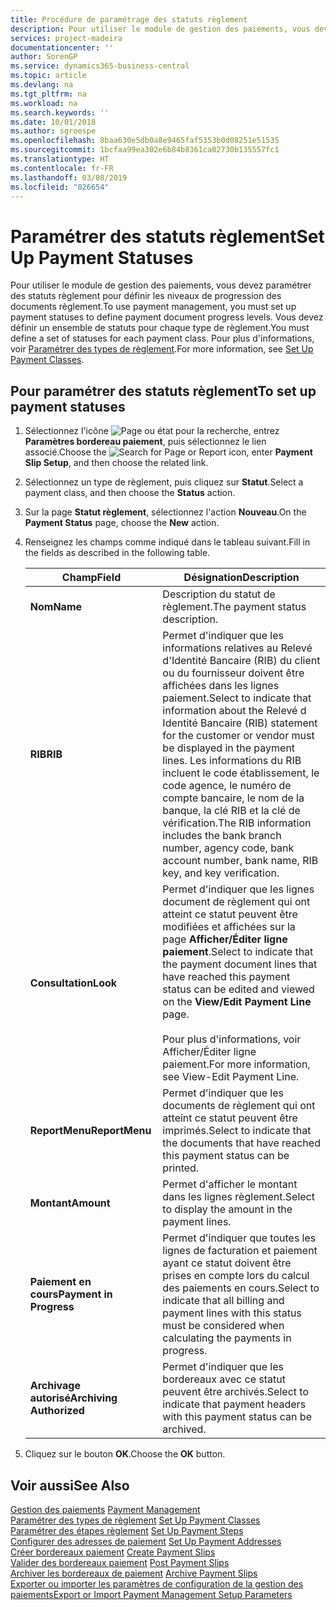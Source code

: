 ```yaml
---
title: Procédure de paramétrage des statuts règlement
description: Pour utiliser le module de gestion des paiements, vous devez paramétrer des statuts règlement pour définir les niveaux de progression des documents règlement. Vous devez définir un ensemble de statuts pour chaque type de règlement.
services: project-madeira
documentationcenter: ''
author: SorenGP
ms.service: dynamics365-business-central
ms.topic: article
ms.devlang: na
ms.tgt_pltfrm: na
ms.workload: na
ms.search.keywords: ''
ms.date: 10/01/2018
ms.author: sgroespe
ms.openlocfilehash: 8baa630e5db0a8e9465faf5353b0d08251e51535
ms.sourcegitcommit: 1bcfaa99ea302e6b84b8361ca02730b135557fc1
ms.translationtype: HT
ms.contentlocale: fr-FR
ms.lasthandoff: 03/08/2019
ms.locfileid: "826654"
---
```

# <a name="set-up-payment-statuses"></a><span data-ttu-id="2b65b-104">Paramétrer des statuts règlement</span><span class="sxs-lookup"><span data-stu-id="2b65b-104">Set Up Payment Statuses</span></span>
<span data-ttu-id="2b65b-105">Pour utiliser le module de gestion des paiements, vous devez paramétrer des statuts règlement pour définir les niveaux de progression des documents règlement.</span><span class="sxs-lookup"><span data-stu-id="2b65b-105">To use payment management, you must set up payment statuses to define payment document progress levels.</span></span> <span data-ttu-id="2b65b-106">Vous devez définir un ensemble de statuts pour chaque type de règlement.</span><span class="sxs-lookup"><span data-stu-id="2b65b-106">You must define a set of statuses for each payment class.</span></span> <span data-ttu-id="2b65b-107">Pour plus d'informations, voir [Paramétrer des types de règlement](how-to-set-up-payment-classes.md).</span><span class="sxs-lookup"><span data-stu-id="2b65b-107">For more information, see [Set Up Payment Classes](how-to-set-up-payment-classes.md).</span></span>  

## <a name="to-set-up-payment-statuses"></a><span data-ttu-id="2b65b-108">Pour paramétrer des statuts règlement</span><span class="sxs-lookup"><span data-stu-id="2b65b-108">To set up payment statuses</span></span>  

1.  <span data-ttu-id="2b65b-109">Sélectionnez l'icône ![Page ou état pour la recherche](../../media/ui-search/search_small.png "Page ou état pour la recherche"), entrez **Paramètres bordereau paiement**, puis sélectionnez le lien associé.</span><span class="sxs-lookup"><span data-stu-id="2b65b-109">Choose the ![Search for Page or Report](../../media/ui-search/search_small.png "Search for Page or Report icon") icon, enter **Payment Slip Setup**, and then choose the related link.</span></span>  
2.  <span data-ttu-id="2b65b-110">Sélectionnez un type de règlement, puis cliquez sur **Statut**.</span><span class="sxs-lookup"><span data-stu-id="2b65b-110">Select a payment class, and then choose the **Status** action.</span></span>  
3.  <span data-ttu-id="2b65b-111">Sur la page **Statut règlement**, sélectionnez l'action **Nouveau**.</span><span class="sxs-lookup"><span data-stu-id="2b65b-111">On the **Payment Status** page, choose the **New** action.</span></span>  
4.  <span data-ttu-id="2b65b-112">Renseignez les champs comme indiqué dans le tableau suivant.</span><span class="sxs-lookup"><span data-stu-id="2b65b-112">Fill in the fields as described in the following table.</span></span>  

    |<span data-ttu-id="2b65b-113">Champ</span><span class="sxs-lookup"><span data-stu-id="2b65b-113">Field</span></span>|<span data-ttu-id="2b65b-114">Désignation</span><span class="sxs-lookup"><span data-stu-id="2b65b-114">Description</span></span>|  
    |---------------------------------|---------------------------------------|  
    |<span data-ttu-id="2b65b-115">**Nom**</span><span class="sxs-lookup"><span data-stu-id="2b65b-115">**Name**</span></span>|<span data-ttu-id="2b65b-116">Description du statut de règlement.</span><span class="sxs-lookup"><span data-stu-id="2b65b-116">The payment status description.</span></span>|  
    |<span data-ttu-id="2b65b-117">**RIB**</span><span class="sxs-lookup"><span data-stu-id="2b65b-117">**RIB**</span></span>|<span data-ttu-id="2b65b-118">Permet d'indiquer que les informations relatives au Relevé d'Identité Bancaire (RIB) du client ou du fournisseur doivent être affichées dans les lignes paiement.</span><span class="sxs-lookup"><span data-stu-id="2b65b-118">Select to indicate that information about the Relevé d Identité Bancaire (RIB) statement for the customer or vendor must be displayed in the payment lines.</span></span> <span data-ttu-id="2b65b-119">Les informations du RIB incluent le code établissement, le code agence, le numéro de compte bancaire, le nom de la banque, la clé RIB et la clé de vérification.</span><span class="sxs-lookup"><span data-stu-id="2b65b-119">The RIB information includes the bank branch number, agency code, bank account number, bank name, RIB key, and key verification.</span></span>|  
    |<span data-ttu-id="2b65b-120">**Consultation**</span><span class="sxs-lookup"><span data-stu-id="2b65b-120">**Look**</span></span>|<span data-ttu-id="2b65b-121">Permet d'indiquer que les lignes document de règlement qui ont atteint ce statut peuvent être modifiées et affichées sur la page **Afficher/Éditer ligne paiement**.</span><span class="sxs-lookup"><span data-stu-id="2b65b-121">Select to indicate that the payment document lines that have reached this payment status can be edited and viewed on the **View/Edit Payment Line** page.</span></span><br /><br /> <span data-ttu-id="2b65b-122">Pour plus d'informations, voir Afficher/Éditer ligne paiement.</span><span class="sxs-lookup"><span data-stu-id="2b65b-122">For more information, see View-Edit Payment Line.</span></span>|  
    |<span data-ttu-id="2b65b-123">**ReportMenu**</span><span class="sxs-lookup"><span data-stu-id="2b65b-123">**ReportMenu**</span></span>|<span data-ttu-id="2b65b-124">Permet d'indiquer que les documents de règlement qui ont atteint ce statut peuvent être imprimés.</span><span class="sxs-lookup"><span data-stu-id="2b65b-124">Select to indicate that the documents that have reached this payment status can be printed.</span></span>|  
    |<span data-ttu-id="2b65b-125">**Montant**</span><span class="sxs-lookup"><span data-stu-id="2b65b-125">**Amount**</span></span>|<span data-ttu-id="2b65b-126">Permet d'afficher le montant dans les lignes règlement.</span><span class="sxs-lookup"><span data-stu-id="2b65b-126">Select to display the amount in the payment lines.</span></span>|  
    |<span data-ttu-id="2b65b-127">**Paiement en cours**</span><span class="sxs-lookup"><span data-stu-id="2b65b-127">**Payment in Progress**</span></span>|<span data-ttu-id="2b65b-128">Permet d'indiquer que toutes les lignes de facturation et paiement ayant ce statut doivent être prises en compte lors du calcul des paiements en cours.</span><span class="sxs-lookup"><span data-stu-id="2b65b-128">Select to indicate that all billing and payment lines with this status must be considered when calculating the payments in progress.</span></span>|  
    |<span data-ttu-id="2b65b-129">**Archivage autorisé**</span><span class="sxs-lookup"><span data-stu-id="2b65b-129">**Archiving Authorized**</span></span>|<span data-ttu-id="2b65b-130">Permet d'indiquer que les bordereaux avec ce statut peuvent être archivés.</span><span class="sxs-lookup"><span data-stu-id="2b65b-130">Select to indicate that payment headers with this payment status can be archived.</span></span>|  

5.  <span data-ttu-id="2b65b-131">Cliquez sur le bouton **OK**.</span><span class="sxs-lookup"><span data-stu-id="2b65b-131">Choose the **OK** button.</span></span>  

## <a name="see-also"></a><span data-ttu-id="2b65b-132">Voir aussi</span><span class="sxs-lookup"><span data-stu-id="2b65b-132">See Also</span></span>  
 <span data-ttu-id="2b65b-133">[Gestion des paiements](payment-management.md) </span><span class="sxs-lookup"><span data-stu-id="2b65b-133">[Payment Management](payment-management.md) </span></span>  
 <span data-ttu-id="2b65b-134">[Paramétrer des types de règlement](how-to-set-up-payment-classes.md) </span><span class="sxs-lookup"><span data-stu-id="2b65b-134">[Set Up Payment Classes](how-to-set-up-payment-classes.md) </span></span>  
 <span data-ttu-id="2b65b-135">[Paramétrer des étapes règlement](how-to-set-up-payment-steps.md) </span><span class="sxs-lookup"><span data-stu-id="2b65b-135">[Set Up Payment Steps](how-to-set-up-payment-steps.md) </span></span>  
 <span data-ttu-id="2b65b-136">[Configurer des adresses de paiement](how-to-set-up-payment-addresses.md) </span><span class="sxs-lookup"><span data-stu-id="2b65b-136">[Set Up Payment Addresses](how-to-set-up-payment-addresses.md) </span></span>  
 <span data-ttu-id="2b65b-137">[Créer bordereaux paiement](how-to-create-payment-slips.md) </span><span class="sxs-lookup"><span data-stu-id="2b65b-137">[Create Payment Slips](how-to-create-payment-slips.md) </span></span>  
 <span data-ttu-id="2b65b-138">[Valider des bordereaux paiement](how-to-post-payment-slips.md) </span><span class="sxs-lookup"><span data-stu-id="2b65b-138">[Post Payment Slips](how-to-post-payment-slips.md) </span></span>  
 <span data-ttu-id="2b65b-139">[Archiver les bordereaux de paiement](how-to-archive-payment-slips.md) </span><span class="sxs-lookup"><span data-stu-id="2b65b-139">[Archive Payment Slips](how-to-archive-payment-slips.md) </span></span>  
 [<span data-ttu-id="2b65b-140">Exporter ou importer les paramètres de configuration de la gestion des paiements</span><span class="sxs-lookup"><span data-stu-id="2b65b-140">Export or Import Payment Management Setup Parameters</span></span>](how-to-export-or-import-payment-management-setup-parameters.md)
